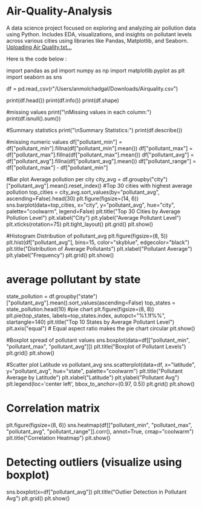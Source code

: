# Air-Quality-Analysis
A data science project focused on exploring and analyzing air pollution data using Python. Includes EDA, visualizations, and insights on pollutant levels across various cities using libraries like Pandas, Matplotlib, and Seaborn.
[Uploading Air Quality.txt…]()


Here is the code below :


import pandas as pd
import numpy as np
import matplotlib.pyplot as plt
import seaborn as sns

df = pd.read_csv(r"/Users/anmolchadgal/Downloads/Airquality.csv")

print(df.head())
print(df.info())
print(df.shape)

#missing values
print("\nMissing values in each column:")
print(df.isnull().sum())

#Summary statistics
print("\nSummary Statistics:")
print(df.describe())

#missing numeric values
df["pollutant_min"] = df["pollutant_min"].fillna(df["pollutant_min"].mean())
df["pollutant_max"] = df["pollutant_max"].fillna(df["pollutant_max"].mean())
df["pollutant_avg"] = df["pollutant_avg"].fillna(df["pollutant_avg"].mean())
df["pollutant_range"] = df["pollutant_max"] - df["pollutant_min"]


#Bar plot Average pollution per city
city_avg = df.groupby("city")["pollutant_avg"].mean().reset_index()
#Top 30 cities with highest average pollution
top_cities = city_avg.sort_values(by="pollutant_avg", ascending=False).head(30)
plt.figure(figsize=(14, 6))
sns.barplot(data=top_cities, x="city", y="pollutant_avg", hue="city", palette="coolwarm", legend=False)
plt.title("Top 30 Cities by Average Pollution Level")
plt.xlabel("City")
plt.ylabel("Average Pollutant Level")
plt.xticks(rotation=75)
plt.tight_layout()
plt.grid()
plt.show()


#Histogram Distribution of pollutant_avg
plt.figure(figsize=(8, 5))
plt.hist(df["pollutant_avg"], bins=15, color="skyblue", edgecolor="black")
plt.title("Distribution of Average Pollutants")
plt.xlabel("Pollutant Average")
plt.ylabel("Frequency")
plt.grid()
plt.show()

# average pollutant by state
state_pollution = df.groupby("state")["pollutant_avg"].mean().sort_values(ascending=False)
top_states = state_pollution.head(10)
#pie chart
plt.figure(figsize=(8, 8))
plt.pie(top_states, labels=top_states.index, autopct="%1.1f%%", startangle=140)
plt.title("Top 10 States by Average Pollutant Level")
plt.axis("equal")  # Equal aspect ratio makes the pie chart circular
plt.show()

#Boxplot spread of pollutant values
sns.boxplot(data=df[["pollutant_min", "pollutant_max", "pollutant_avg"]])
plt.title("Boxplot of Pollutant Levels")
plt.grid()
plt.show()

#Scatter plot Latitude vs pollutant_avg
sns.scatterplot(data=df, x="latitude", y="pollutant_avg", hue="state", palette="coolwarm")
plt.title("Pollutant Average by Latitude")
plt.xlabel("Latitude")
plt.ylabel("Pollutant Avg")
plt.legend(loc='center left', bbox_to_anchor=(0.97, 0.5))
plt.grid()
plt.show()

# Correlation matrix
plt.figure(figsize=(8, 6))
sns.heatmap(df[["pollutant_min", "pollutant_max", "pollutant_avg", "pollutant_range"]].corr(), annot=True, cmap="coolwarm")
plt.title("Correlation Heatmap")
plt.show()

# Detecting outliers (visualize using boxplot)
sns.boxplot(x=df["pollutant_avg"])
plt.title("Outlier Detection in Pollutant Avg")
plt.grid()
plt.show()
